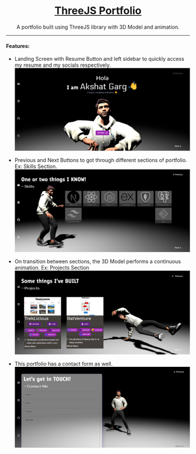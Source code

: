 <h1 align="center">
<a rel="noopener noreferrer" target="_blank" href="https://threejs-portfolio.akshat-garg.com">
ThreeJS Portfolio
</a>
</h1>

<p align="center">
A portfolio built using ThreeJS library with 3D Model and animation.
</p>

<hr />

#### Features:

- Landing Screen with Resume Button and left sidebar to quickly access my resume and my socials respectively.
  ![Landing Section](./snaps/landingsection.png)

- Previous and Next Buttons to got through different sections of portfolio. Ex: Skills Section.
  ![Skills Section](./snaps/skillssection.png)

- On transition between sections, the 3D Model performs a continuous animation. Ex: Projects Section
  ![Projects Section](./snaps/projects.png)

- This portfolio has a contact form as well.
  ![Contact](./snaps/contact.png)
